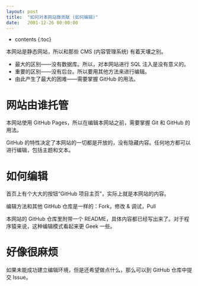 ```yaml
---
layout: post
title:  "如何对本网站做贡献 (如何编辑)"
date:   2001-12-26 00:00:00
---
```

* contents
{:toc}

本网站是静态网站，所以和那些 CMS (内容管理系统) 有着天壤之别。

* 最大的区别——没有数据库。所以，对本网站进行 SQL 注入是没有意义的。
* 重要的区别——没有后台。所以要用其他方法来进行编辑。
* 由此产生了最大的困难——需要掌握 GitHub 的用法。

# 网站由谁托管

本网站使用 GitHub Pages，所以在编辑本网站之前，需要掌握 Git 和 GitHub 的用法。

GitHub 的特性决定了本网站的一切都是开放的，没有隐藏内容。任何地方都可以进行编辑，包括主题和文本。

# 如何编辑

首页上有个大大的按钮“GitHub 项目主页”，实际上就是本网站的内容。

编辑方法和其他 GitHub 仓库是一样的：Fork，修改 & 调试，Pull

本网站的 GitHub 仓库里附带一个 README，具体内容都已经写出来了。对于程序猿来说，这种编辑模式看起来更 Geek 一些。

# 好像很麻烦

如果未能成功建立编辑环境，但是还希望做点什么，那么可以到 GitHub 仓库中提交 Issue。
